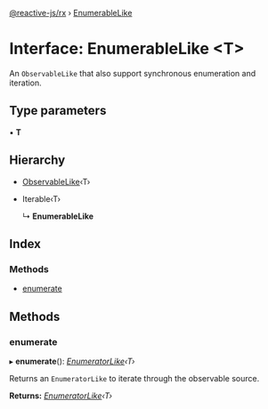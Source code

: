 [@reactive-js/rx](../README.md) › [EnumerableLike](enumerablelike.md)

# Interface: EnumerableLike <**T**>

An `ObservableLike` that also support synchronous enumeration and iteration.

## Type parameters

▪ **T**

## Hierarchy

* [ObservableLike](observablelike.md)‹T›

* Iterable‹T›

  ↳ **EnumerableLike**

## Index

### Methods

* [enumerate](enumerablelike.md#enumerate)

## Methods

###  enumerate

▸ **enumerate**(): *[EnumeratorLike](enumeratorlike.md)‹T›*

Returns an `EnumeratorLike` to iterate through the observable source.

**Returns:** *[EnumeratorLike](enumeratorlike.md)‹T›*

